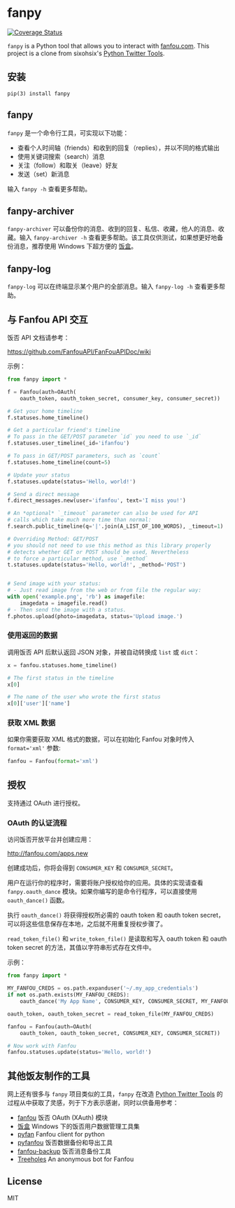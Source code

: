 # fanpy

[![Coverage Status](https://coveralls.io/repos/github/mookrs/fanpy/badge.svg?branch=master)](https://coveralls.io/github/mookrs/fanpy?branch=master)

`fanpy` is a Python tool that allows you to interact with [fanfou.com](http://fanfou.com/). This project is a clone from sixohsix's [Python Twitter Tools](https://github.com/sixohsix/twitter).

## 安装

`pip(3) install fanpy`

## fanpy

`fanpy` 是一个命令行工具，可实现以下功能：

- 查看个人时间轴（friends）和收到的回复（replies），并以不同的格式输出
- 使用关键词搜索（search）消息
- 关注（follow）和取关（leave）好友
- 发送（set）新消息

输入 `fanpy -h` 查看更多帮助。

## fanpy-archiver

`fanpy-archiver` 可以备份你的消息、收到的回复、私信、收藏，他人的消息、收藏。输入 `fanpy-archiver -h` 查看更多帮助。该工具仅供测试，如果想更好地备份消息，推荐使用 Windows 下超方便的 [饭盒](http://www.aoisnow.net/blog/fanhe)。

## fanpy-log

`fanpy-log` 可以在终端显示某个用户的全部消息。输入 `fanpy-log -h` 查看更多帮助。

## 与 Fanfou API 交互

饭否 API 文档请参考：

https://github.com/FanfouAPI/FanFouAPIDoc/wiki

示例：

```python
from fanpy import *

f = Fanfou(auth=OAuth(
    oauth_token, oauth_token_secret, consumer_key, consumer_secret))

# Get your home timeline
f.statuses.home_timeline()

# Get a particular friend's timeline
# To pass in the GET/POST parameter `id` you need to use `_id`
f.statuses.user_timeline(_id='ifanfou')

# To pass in GET/POST parameters, such as `count`
f.statuses.home_timeline(count=5)

# Update your status
f.statuses.update(status='Hello, world!')

# Send a direct message
f.direct_messages.new(user='ifanfou', text='I miss you!')

# An *optional* `_timeout` parameter can also be used for API
# calls which take much more time than normal:
f.search.public_timeline(q='|'.join(A_LIST_OF_100_WORDS), _timeout=1)

# Overriding Method: GET/POST
# you should not need to use this method as this library properly
# detects whether GET or POST should be used, Nevertheless
# to force a particular method, use `_method`
t.statuses.update(status='Hello, world!', _method='POST')


# Send image with your status:
# - Just read image from the web or from file the regular way:
with open('example.png', 'rb') as imagefile:
    imagedata = imagefile.read()
# - Then send the image with a status.
f.photos.upload(photo=imagedata, status='Upload image.')
```

### 使用返回的数据

调用饭否 API 后默认返回 JSON 对象，并被自动转换成 `list` 或 `dict`：

```python
x = fanfou.statuses.home_timeline()

# The first status in the timeline
x[0]

# The name of the user who wrote the first status
x[0]['user']['name']
```

### 获取 XML 数据

如果你需要获取 XML 格式的数据，可以在初始化 Fanfou 对象时传入 `format='xml'` 参数:

```python
fanfou = Fanfou(format='xml')
```

## 授权

支持通过 OAuth 进行授权。

### OAuth 的认证流程

访问饭否开放平台并创建应用：

http://fanfou.com/apps.new

创建成功后，你将会得到 `CONSUMER_KEY` 和 `CONSUMER_SECRET`。

用户在运行你的程序时，需要将账户授权给你的应用。具体的实现请查看 `fanpy.oauth_dance` 模块。如果你编写的是命令行程序，可以直接使用 `oauth_dance()` 函数。

执行 `oauth_dance()` 将获得授权所必需的 oauth token 和 oauth token secret，可以将这些信息保存在本地，之后就不用重复授权步骤了。

`read_token_file()` 和 `write_token_file()` 是读取和写入 oauth token 和 oauth token secret 的方法，其值以字符串形式存在文件中。

示例：

```python
from fanpy import *

MY_FANFOU_CREDS = os.path.expanduser('~/.my_app_credentials')
if not os.path.exists(MY_FANFOU_CREDS):
    oauth_dance('My App Name', CONSUMER_KEY, CONSUMER_SECRET, MY_FANFOU_CREDS)

oauth_token, oauth_token_secret = read_token_file(MY_FANFOU_CREDS)

fanfou = Fanfou(auth=OAuth(
    oauth_token, oauth_token_secret, CONSUMER_KEY, CONSUMER_SECRET))

# Now work with Fanfou
fanfou.statuses.update(status='Hello, world!')
```

## 其他饭友制作的工具

网上还有很多与 `fanpy` 项目类似的工具，`fanpy` 在改造 [Python Twitter Tools](https://github.com/sixohsix/twitter) 的过程从中获取了灵感，列于下方表示感谢，同时以供备用参考：

- [fanfou](https://github.com/akgnah/fanfou.bot/blob/master/fanfou.py) 饭否 OAuth (XAuth) 模块
- [饭盒](http://www.aoisnow.net/blog/fanhe) Windows 下的饭否用户数据管理工具集
- [pyfan](https://github.com/raptorz/pyfan) Fanfou client for python
- [pyfanfou](https://github.com/mcxiaoke/pyfanfou) 饭否数据备份和导出工具
- [fanfou-backup](https://github.com/heedless/fanfou-backup) 饭否消息备份工具
- [Treeholes](https://github.com/fanzeyi/Treeholes) An anonymous bot for Fanfou

## License

MIT
